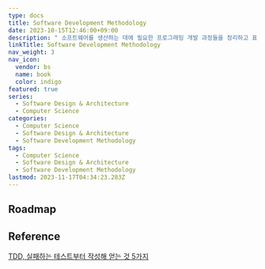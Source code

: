 ```yaml
---
type: docs
title: Software Development Methodology
date: 2023-10-15T12:46:00+09:00
description: " 소프트웨어를 생산하는 데에 필요한 프로그래밍 개발 과정들을 정리하고 표준화하여 프로그래머들이 프로그래밍 개발과정에서 각개인이 개발과정에서의 일관성을 유지하고 프로그래머들간의 효과적인 협업이 이루어질수 있도록 돕기 위한 방법"
linkTitle: Software Development Methodology
nav_weight: 3
nav_icon:
  vendor: bs
  name: book
  color: indigo
featured: true
series:
  - Software Design & Architecture
  - Computer Science
categories:
  - Computer Science
  - Software Design & Architecture
  - Software Development Methodology
tags:
  - Computer Science
  - Software Design & Architecture
  - Software Development Methodology
lastmod: 2023-11-17T04:34:23.283Z
---
```


## Roadmap

## Reference

[TDD, 실패하는 테스트부터 작성해 얻는 것 5가지](https://yozm.wishket.com/magazine/detail/2308/)
